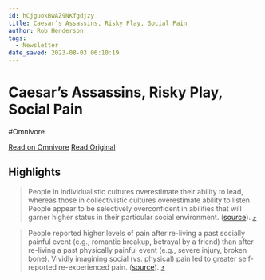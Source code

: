 ```yaml
---
id: hCjguokBwAZ9NKfgdjzy
title: Caesar’s Assassins, Risky Play, Social Pain
author: Rob Henderson
tags:
  - Newsletter
date_saved: 2023-08-03 06:10:19
---
```


# Caesar’s Assassins, Risky Play, Social Pain
#Omnivore

[Read on Omnivore](https://omnivore.app/me/caesar-s-assassins-risky-play-social-pain-189bae07659)
[Read Original](https://www.robkhenderson.com/p/caesars-assassins-risky-play-social)

## Highlights

> People in individualistic cultures overestimate their ability to lead, whereas those in collectivistic cultures overestimate ability to listen. People appear to be selectively overconfident in abilities that will garner higher status in their particular social environment. ([source](https://link.sbstck.com/redirect/4a9f4a75-ecaa-459a-8f17-4f1e00ec637c?j=eyJ1IjoiMmRhb2g5In0.wNQVXQHZPXVUS1Y9mudnycQLeZdn6NlNz8QmOlkqvQQ)). [⤴️](https://omnivore.app/me/caesar-s-assassins-risky-play-social-pain-189bae07659#cff2472a-bf0f-4765-9fb5-6e03f34f22b1) 

> People reported higher levels of pain after re-living a past socially painful event (e.g., romantic breakup, betrayal by a friend) than after re-living a past physically painful event (e.g., severe injury, broken bone). Vividly imagining social (vs. physical) pain led to greater self-reported re-experienced pain. ([source](https://link.sbstck.com/redirect/0a8574e4-d4bf-4d8e-9bac-d354b752b225?j=eyJ1IjoiMmRhb2g5In0.wNQVXQHZPXVUS1Y9mudnycQLeZdn6NlNz8QmOlkqvQQ)). [⤴️](https://omnivore.app/me/caesar-s-assassins-risky-play-social-pain-189bae07659#dd69f0a5-30bb-4ec6-bf90-57422c6092d6) 

